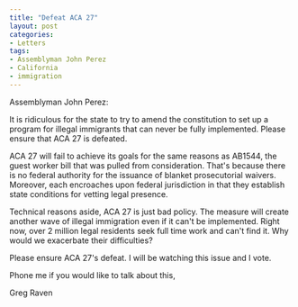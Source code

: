 ```yaml
---
title: "Defeat ACA 27"
layout: post
categories:
- Letters
tags:
- Assemblyman John Perez
- California
- immigration
---
```


Assemblyman John Perez:

It is ridiculous for the state to try to amend the constitution to set up a program for illegal immigrants that can never be fully implemented. Please ensure that ACA 27 is defeated.  
  
ACA 27 will fail to achieve its goals for the same reasons as AB1544, the guest worker bill that was pulled from consideration. That's because there is no federal authority for the issuance of blanket prosecutorial waivers. Moreover, each encroaches upon federal jurisdiction in that they establish state conditions for vetting legal presence.

Technical reasons aside, ACA 27 is just bad policy. The measure will create another wave of illegal immigration even if it can't be implemented. Right now, over 2 million legal residents seek full time work and can't find it. Why would we exacerbate their difficulties?

Please ensure ACA 27's defeat. I will be watching this issue and I vote.

Phone me if you would like to talk about this,

Greg Raven